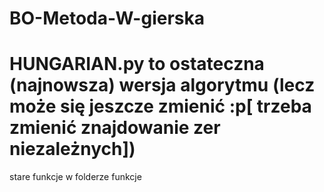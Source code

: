 # BO-Metoda-W-gierska
# HUNGARIAN.py to ostateczna (najnowsza) wersja algorytmu (lecz może się jeszcze zmienić :p[ trzeba zmienić znajdowanie zer niezależnych])
stare funkcje w folderze funkcje
